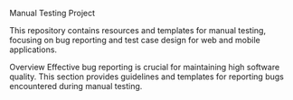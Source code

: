 Manual Testing Project

This repository contains resources and templates for manual testing, focusing on bug reporting and test case design for web and mobile applications.


Overview
Effective bug reporting is crucial for maintaining high software quality. This section provides guidelines and templates for reporting bugs encountered during manual testing.
